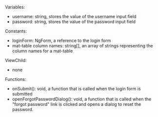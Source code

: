 Variables:
- username: string, stores the value of the username input field
- password: string, stores the value of the password input field

Constants:
- loginForm: NgForm, a reference to the login form
- mat-table column names: string[], an array of strings representing the column names for a mat-table

ViewChild:
- none

Functions:
- onSubmit(): void, a function that is called when the login form is submitted
- openForgotPasswordDialog(): void, a function that is called when the "forgot password" link is clicked and opens a dialog to reset the password.